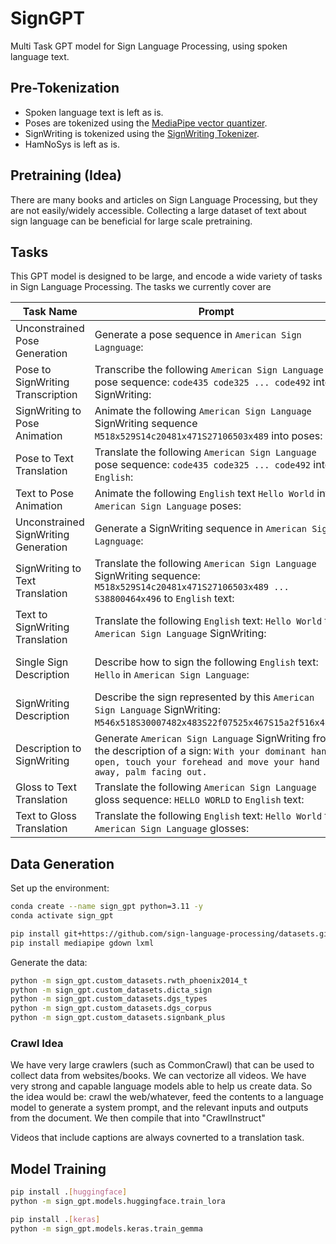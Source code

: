 # SignGPT

Multi Task GPT model for Sign Language Processing, using spoken language text.

## Pre-Tokenization

- Spoken language text is left as is.
- Poses are tokenized using the [MediaPipe vector quantizer](https://github.com/sign-language-processing/sign-vq).
- SignWriting is tokenized using the
  [SignWriting Tokenizer](https://github.com/sign-language-processing/signwriting/blob/main/signwriting/tokenizer/signwriting_tokenizer.py).
- HamNoSys is left as is.

## Pretraining (Idea)

There are many books and articles on Sign Language Processing, but they are not easily/widely accessible.
Collecting a large dataset of text about sign language can be beneficial for large scale pretraining.

## Tasks

This GPT model is designed to be large, and encode a wide variety of tasks in Sign Language Processing.
The tasks we currently cover are

| Task Name                            | Prompt                                                                                                                                                                      | Response                                                                                      | Data                                                                                                                        | 
|--------------------------------------|-----------------------------------------------------------------------------------------------------------------------------------------------------------------------------|-----------------------------------------------------------------------------------------------|-----------------------------------------------------------------------------------------------------------------------------|
| Unconstrained Pose Generation        | Generate a pose sequence in `American Sign Lagnguage`:                                                                                                                      | `code435 code325 ... code492`                                                                 | [sign-language-processing/sign-vq](https://github.com/sign-language-processing/sign-vq)                                     |
| Pose to SignWriting Transcription    | Transcribe the following `American Sign Language` pose sequence: `code435 code325 ... code492` into SignWriting:                                                            | `M518x529S14c20481x471S27106503x489`                                                          | [sign-language-processing/signwriting-transcription](https://github.com/sign-language-processing/signwriting-transcription) |
| SignWriting to Pose Animation        | Animate the following `American Sign Language` SignWriting sequence `M518x529S14c20481x471S27106503x489` into poses:                                                        | `code435 code325 ... code492`                                                                 | [sign-language-processing/signwriting-transcription](https://github.com/sign-language-processing/signwriting-transcription) |
| Pose to Text Translation             | Translate the following `American Sign Language` pose sequence: `code435 code325 ... code492` into `English`:                                                               | `Hello World`                                                                                 | SignTube                                                                                                                    |
| Text to Pose Animation               | Animate the following `English` text `Hello World` into `American Sign Language` poses:                                                                                     | `code435 code325 ... code492`                                                                 | SignTube                                                                                                                    |
| Unconstrained SignWriting Generation | Generate a SignWriting sequence in `American Sign Lagnguage`:                                                                                                               | `M518x529S14c20481x471S27106503x489 ... S38800464x496`                                        | [sign-language-processing/signbank-plus](https://github.com/sign-language-processing/signbank-plus)                         |
| SignWriting to Text Translation      | Translate the following `American Sign Language` SignWriting sequence: `M518x529S14c20481x471S27106503x489 ... S38800464x496` to `English` text:                            | `Hello World`                                                                                 | [sign-language-processing/signbank-plus](https://github.com/sign-language-processing/signbank-plus)                         |
| Text to SignWriting Translation      | Translate the following `English` text: `Hello World` to `American Sign Language` SignWriting:                                                                              | `M518x529S14c20481x471S27106503x489 ... S38800464x496`                                        | [sign-language-processing/signbank-plus](https://github.com/sign-language-processing/signbank-plus)                         |
| Single Sign Description              | Describe how to sign the following `English` text: `Hello` in `American Sign Language`:                                                                                     | `With your dominant hand open, touch your forehead and move your hand away, palm facing out.` | [sign-language-processing/signwriting-description](https://github.com/sign-language-processing/signwriting-description)     |
| SignWriting Description              | Describe the sign represented by this `American Sign Language` SignWriting: `M546x518S30007482x483S22f07525x467S15a2f516x482`.                                              | `With your dominant hand open, touch your forehead and move your hand away, palm facing out.` | [sign-language-processing/signwriting-description](https://github.com/sign-language-processing/signwriting-description)     |
| Description to SignWriting           | Generate `American Sign Language` SignWriting from the description of a sign: `With your dominant hand open, touch your forehead and move your hand away, palm facing out.` | `M546x518S30007482x483S22f07525x467S15a2f516x482`                                             | [sign-language-processing/signwriting-description](https://github.com/sign-language-processing/signwriting-description)     |
| Gloss to Text Translation            | Translate the following `American Sign Language` gloss sequence: `HELLO WORLD` to `English` text:                                                                           | `Hello World`                                                                                 | DGS Corpus, PHOENIX                                                                                                         |
| Text to Gloss Translation            | Translate the following `English` text: `Hello World` to `American Sign Language` glosses:                                                                                  | `HELLO WORLD`                                                                                 | DGS Corpus, PHOENIX                                                                                                         |

## Data Generation

Set up the environment:

```bash
conda create --name sign_gpt python=3.11 -y
conda activate sign_gpt

pip install git+https://github.com/sign-language-processing/datasets.git
pip install mediapipe gdown lxml
```

Generate the data:

```bash
python -m sign_gpt.custom_datasets.rwth_phoenix2014_t
python -m sign_gpt.custom_datasets.dicta_sign
python -m sign_gpt.custom_datasets.dgs_types
python -m sign_gpt.custom_datasets.dgs_corpus
python -m sign_gpt.custom_datasets.signbank_plus
```

### Crawl Idea

We have very large crawlers (such as CommonCrawl) that can be used to collect data from websites/books.
We can vectorize all videos.
We have very strong and capable language models able to help us create data.
So the idea would be: crawl the web/whatever, feed the contents to a language model to generate a system prompt, 
and the relevant inputs and outputs from the document. We then compile that into "CrawlInstruct"

Videos that include captions are always covnerted to a translation task.

## Model Training

```bash
pip install .[huggingface]
python -m sign_gpt.models.huggingface.train_lora

pip install .[keras]
python -m sign_gpt.models.keras.train_gemma
```